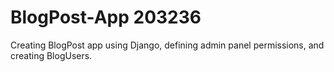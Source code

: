 # BlogPost-App 203236

Creating BlogPost app using Django, defining admin panel permissions, and creating BlogUsers.
